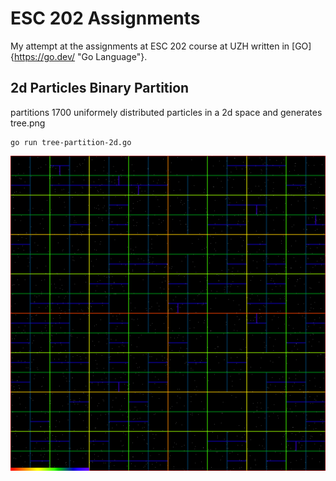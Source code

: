 # ESC 202 Assignments

My attempt at the assignments at ESC 202 course at UZH written in [GO]{https://go.dev/ "Go Language"}.

## 2d Particles Binary Partition

partitions 1700 uniformely distributed particles in a 2d space and generates tree.png

```console
go run tree-partition-2d.go
```

![](tree.png)

